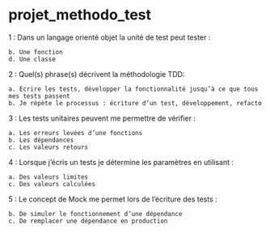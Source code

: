 # projet_methodo_test

1 : Dans un langage orienté objet la unité de test peut tester :

    b. Une fonction
    d. Une classe

2 : Quel(s) phrase(s) décrivent la méthodologie TDD:

    a. Ecrire les tests, développer la fonctionnalité jusqu’à ce que tous mes tests passent
    b. Je répète le processus : écriture d’un test, développement, refacto

3 : Les tests unitaires peuvent me permettre de vérifier :

    a. Les erreurs levées d’une fonctions
    b. Les dépendances
    c. Les valeurs retours

4 : Lorsque j’écris un tests je détermine les paramètres en utilisant :

    a. Des valeurs limites
    c. Des valeurs calculées

5 : Le concept de Mock me permet lors de l’écriture des tests :

    b. De simuler le fonctionnement d’une dépendance
    c. De remplacer une dépendance en production